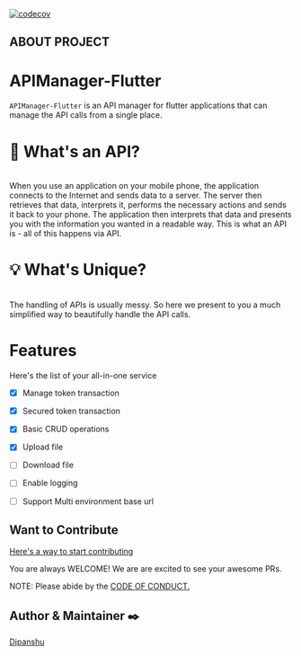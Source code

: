 [![codecov](https://codecov.io/gh/101Loop/APIManager-Flutter/branch/master/graph/badge.svg?token=770R0EZKQG)](undefined)
## ABOUT PROJECT

# APIManager-Flutter
`APIManager-Flutter` is an API manager for flutter applications that can manage
the API calls from a single place.<br>

# 🔮 What's an API?
  
<br>  When you use an application on your mobile phone, the application connects to the Internet and sends data to a server. The server then retrieves that data, interprets it, performs the necessary actions and sends it back to your phone. The application then interprets that data and presents you with the information you wanted in a readable way. This is what an API is - all of this happens via API.<br>


# 💡 What's Unique?
<br> The handling of APIs is usually messy. So here we present to you a much simplified way to beautifully handle the API calls.

# Features
 Here's the list of your all-in-one service
- [X] Manage token transaction
- [x] Secured token transaction
- [x] Basic CRUD operations
- [x] Upload file
- [ ] Download file
- [ ] Enable logging
- [ ] Support Multi environment base url


## Want to Contribute
[Here's a way to start contributing](https://github.com/101Loop/APIManager-Flutter/blob/master/CONTRIBUTING.md)


You are always WELCOME! We are are excited to see your awesome PRs.

 NOTE: Please abide by the [CODE OF CONDUCT.](https://github.com/101Loop/APIManager-Flutter/blob/master/CODE_OF_CONDUCT.md)



## Author & Maintainer ✒️
[Dipanshu](https://github.com/iamdipanshusingh)

